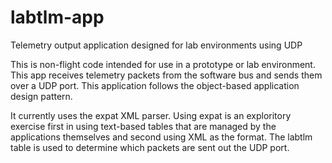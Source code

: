 labtlm-app
==========

Telemetry output application designed for lab environments using UDP


This is non-flight code intended for use in a prototype or lab environment. This app receives telemetry
packets from the software bus and sends them over a UDP port. This application follows the object-based
application design pattern.

It currently uses the expat XML parser. Using expat is an exploritory exercise first in using text-based
tables that are managed by the applications themselves and second using XML as the format. The labtlm 
table is used to determine which packets are sent out the UDP port.

